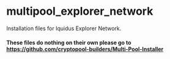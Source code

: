 # multipool_explorer_network

Installation files for Iquidus Explorer Network.

#### These files do nothing on their own please go to https://github.com/cryptopool-builders/Multi-Pool-Installer
